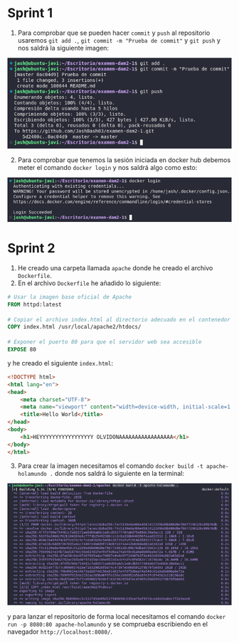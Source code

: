 # Sprint 1

1. Para comprobar que se pueden hacer `commit` y `push` al repositorio usaremos `git add .`, `git commit -m "Prueba de commit"` y `git push` y nos saldrá la siguiente imagen:

![Captura commit de prueba](images/captura_commit.png)

2. Para comprobar que tenemos la sesión iniciada en docker hub debemos meter el comando `docker login` y nos saldrá algo como esto:

![Captura login](images/captura_login.png)

# Sprint 2

1. He creado una carpeta llamada `apache` donde he creado el archivo `Dockerfile`.
2. En el archivo `Dockerfile` he añadido lo siguiente:

```Dockerfile
# Usar la imagen base oficial de Apache
FROM httpd:latest

# Copiar el archivo index.html al directorio adecuado en el contenedor
COPY index.html /usr/local/apache2/htdocs/

# Exponer el puerto 80 para que el servidor web sea accesible
EXPOSE 80
```
y he creado el siguiente `index.html`:

```HTML
<!DOCTYPE html>
<html lang="en">
<head>
    <meta charset="UTF-8">
    <meta name="viewport" content="width=device-width, initial-scale=1.0">
    <title>Hello World</title>
</head>
<body>
    <h1>HEYYYYYYYYYYYYYYYYY OLVIDONAAAAAAAAAAAAAAAAA</h1>
</body>
</html>
```
3. Para crear la imagen necesitamos el comando `docker build -t apache-holamundo .` donde nos saldrá lo siguiente en la terminal:

![Capturda creacion de imagen](images/captura_imagen.png)

y para lanzar el repositorio de forma local necesitamos el comando `docker run -p 8080:80 apache-holamundo` y se comprueba escribiendo en el navegador `http://localhost:8080/`.